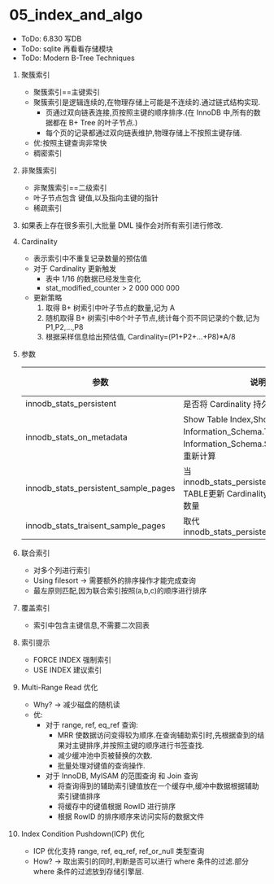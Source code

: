 # 05_index_and_algo

* ToDo: 6.830 写DB
* ToDo: sqlite 再看看存储模块
* ToDo: Modern B-Tree Techniques

1. 聚簇索引
    * 聚簇索引==主键索引
    * 聚簇索引是逻辑连续的,在物理存储上可能是不连续的.通过链式结构实现.
        * 页通过双向链表连接,页按照主键的顺序排序.(在 InnoDB 中,所有的数据都在 B+ Tree 的叶子节点.)
        * 每个页的记录都通过双向链表维护,物理存储上不按照主键存储.
    * 优:按照主键查询非常快
    * 稠密索引
2. 非聚簇索引
    * 非聚簇索引==二级索引
    * 叶子节点包含 键值,以及指向主键的指针
    * 稀疏索引
3. 如果表上存在很多索引,大批量 DML 操作会对所有索引进行修改.
4. Cardinality
    * 表示索引中不重复记录数量的预估值
    * 对于 Cardinality 更新触发
        * 表中 1/16 的数据已经发生变化
        * stat_modified_counter > 2 000 000 000
    * 更新策略
        1. 取得 B+ 树索引中叶子节点的数量,记为 A
        2. 随机取得 B+ 树索引中8个叶子节点,统计每个页不同记录的个数,记为 P1,P2,...,P8
        3. 根据采样信息给出预估值, Cardinality=(P1+P2+...+P8)*A/8
5. 参数

    |参数|说明|默认|
    |-|-|-|
    |innodb_stats_persistent|是否将 Cardinality 持久化到磁盘|OFF|
    |innodb_stats_on_metadata|Show Table Index,Show Index,访问Information_Schema.Tables,访问Information_Schema.Statics 是否触发重新计算|OFF|
    |innodb_stats_persistent_sample_pages|当innodb_stats_persistent=on,ANALYZE TABLE更新 Cardinality 值时每次采样的数量|20|
    |innodb_stats_traisent_sample_pages|取代innodb_stats_persistent_sample_pages|20|

6. 联合索引
    * 对多个列进行索引
    * Using filesort -> 需要额外的排序操作才能完成查询
    * 最左原则匹配,因为联合索引按照(a,b,c)的顺序进行排序

7. 覆盖索引
    * 索引中包含主键信息,不需要二次回表

8. 索引提示
    * FORCE INDEX 强制索引
    * USE INDEX 建议索引

9. Multi-Range Read 优化
    * Why? -> 减少磁盘的随机读
    * 优:
        * 对于 range, ref, eq_ref 查询:
            * MRR 使数据访问变得较为顺序.在查询辅助索引时,先根据查到的结果对主键排序,并按照主键的顺序进行书签查找.
            * 减少缓冲池中页被替换的次数.
            * 批量处理对键值的查询操作.
        * 对于 InnoDB, MyISAM 的范围查询 和 Join 查询
            * 将查询得到的辅助索引键值放在一个缓存中,缓冲中数据根据辅助索引键值排序
            * 将缓存中的键值根据 RowID 进行排序
            * 根据 RowID 的排序顺序来访问实际的数据文件
        
10. Index Condition Pushdown(ICP) 优化
    * ICP 优化支持 range, ref, eq_ref, ref_or_null 类型查询
    * How? -> 取出索引的同时,判断是否可以进行 where 条件的过滤.部分 where 条件的过滤放到存储引擎层.